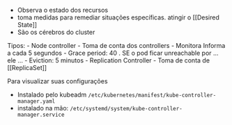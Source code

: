- Observa o estado dos recursos
- toma medidas para remediar situações específicas. atingir o [[Desired State]]
- São os cérebros do cluster

Tipos:
	- Node controller - Toma de conta dos controllers
		- Monitora Informa a cada 5 segundos
		- Grace period: 40 . SE o pod ficar unreachable por ... ele ...
		- Eviction: 5 minutos
	- Replication Controller - Toma de conta de [[ReplicaSet]]

Para visualizar suas configurações
- Instalado pelo kubeadm `/etc/kubernetes/manifest/kube-controller-manager.yaml`
- instalado na mão: `/etc/systemd/system/kube-controller-manager.service`